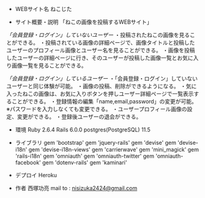 * WEBサイト名
ねこじた

* サイト概要・説明
「ねこの画像を投稿するWEBサイト」

_「会員登録・ログイン」していないユーザー_
・投稿されたねこの画像を見ることができる。
・投稿されている画像の詳細ページで、画像タイトルと投稿したユーザーのプロフィール画像とユーザー名を見ることができる。
・画像を投稿したユーザーの詳細ページに行き、そのユーザーが投稿した画像一覧とお気に入り画像一覧を見ることができる。

_「会員登録・ログイン」しているユーザー_
・「会員登録・ログイン」していないユーザーと同じ体験が可能。
・画像の投稿、削除ができるようになる。
・気に入ったねこの画像は、お気に入りボタンを押しユーザー詳細ページで一覧表示することができる。
・登録情報の編集「name,email,password」の変更が可能。※パスワードを入力しなくても変更できる。
・ユーザープロフィール画像の設定、変更ができる。
・登録後ユーザーの退会ができる。

* 環境
Ruby 2.6.4
Rails 6.0.0
postgres(PostgreSQL) 11.5

* ライブラリ
gem 'bootstrap'
gem 'jquery-rails'
gem 'devise'
gem 'devise-i18n'
gem 'devise-i18n-views'
gem 'carrierwave'
gem 'mini_magick'
gem 'rails-i18n'
gem 'omniauth'
gem 'omniauth-twitter'
gem 'omniauth-facebook'
gem 'dotenv-rails'
gem 'kaminari'

* デプロイ
Heroku

* 作者
西塚功亮
mail to : nisizuka2424@gmail.com
